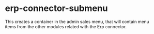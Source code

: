 # erp-connector-submenu

This creates a container in the admin sales menu, that will contain menu items from the other modules related with the Erp connector.
